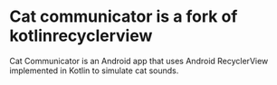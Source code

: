 # Cat communicator is a fork of kotlinrecyclerview
Cat Communicator is an Android app that uses Android RecyclerView implemented in Kotlin to simulate cat sounds. 


